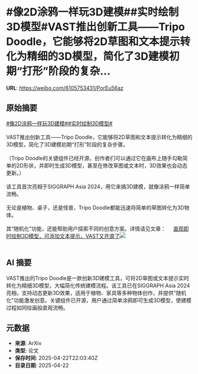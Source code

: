 # #像2D涂鸦一样玩3D建模##实时绘制3D模型#VAST推出创新工具——Tripo Doodle，它能够将2D草图和文本提示转化为精细的3D模型，简化了3D建模初期“打形”阶段的复杂...

**URL**: https://weibo.com/6105753431/PorEu56az

## 原始摘要

<a href="https://m.weibo.cn/search?containerid=231522type%3D1%26t%3D10%26q%3D%23%E5%83%8F2D%E6%B6%82%E9%B8%A6%E4%B8%80%E6%A0%B7%E7%8E%A93D%E5%BB%BA%E6%A8%A1%23&amp;extparam=%23%E5%83%8F2D%E6%B6%82%E9%B8%A6%E4%B8%80%E6%A0%B7%E7%8E%A93D%E5%BB%BA%E6%A8%A1%23" data-hide=""><span class="surl-text">#像2D涂鸦一样玩3D建模#</span></a><a href="https://m.weibo.cn/search?containerid=231522type%3D1%26t%3D10%26q%3D%23%E5%AE%9E%E6%97%B6%E7%BB%98%E5%88%B63D%E6%A8%A1%E5%9E%8B%23&amp;extparam=%23%E5%AE%9E%E6%97%B6%E7%BB%98%E5%88%B63D%E6%A8%A1%E5%9E%8B%23" data-hide=""><span class="surl-text">#实时绘制3D模型#</span></a><br><br>VAST推出创新工具——Tripo Doodle，它能够将2D草图和文本提示转化为精细的3D模型，简化了3D建模初期“打形”阶段的复杂步骤。<br><br>（Tripo Doodle的关键组件已经开源，创作者们可以通过它在画布上随手勾勒简单的2D形状，并即时生成3D模型，甚至在修改草图或文本时，3D效果也会动态更新。）<br><br>该工具首次亮相于SIGGRAPH Asia 2024，用它来搞3D建模，就像涂鸦一样简单流畅。<br><br>无论是植物、桌子，还是怪兽，Tripo Doodle都能迅速将简单的草图转化为3D物体。<br><br>其“随机化”功能，还能帮助用户探索不同的创意方案。详情请见文章： <a href="https://weibo.com/ttarticle/p/show?id=2309405158261698724018" data-hide=""><span class="url-icon"><img style="width: 1rem;height: 1rem" src="https://h5.sinaimg.cn/upload/2015/09/25/3/timeline_card_small_article_default.png" referrerpolicy="no-referrer"></span><span class="surl-text">直观即时绘制3D模型，可添加文本提示，VAST又开源了</span></a><img style="" src="https://tvax2.sinaimg.cn/large/006Fd7o3gy1i0pn9xdzhgj30m40cgaat.jpg" referrerpolicy="no-referrer"><br><br>

## AI 摘要

VAST推出的Tripo Doodle是一款创新3D建模工具，可将2D草图或文本提示实时转化为精细3D模型，大幅简化传统建模流程。该工具已在SIGGRAPH Asia 2024亮相，支持动态更新3D效果，适用于植物、家具等多种物体创作，并提供"随机化"功能激发创意。关键组件已开源，用户通过简单涂鸦即可生成3D模型，使建模过程如同绘画般直观流畅。

## 元数据

- **来源**: ArXiv
- **类型**: 论文
- **保存时间**: 2025-04-22T22:03:40Z
- **目录日期**: 2025-04-22
